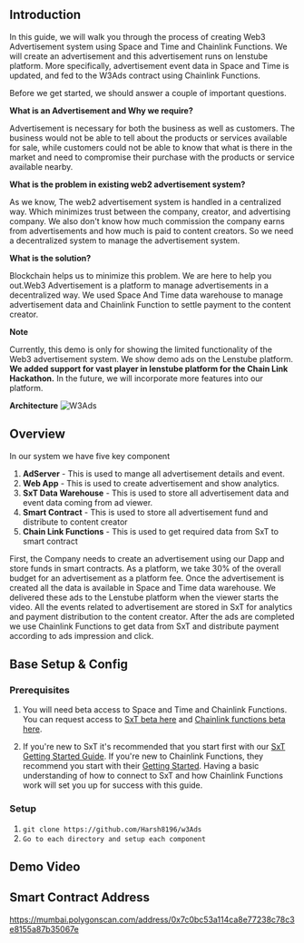 
## Introduction 
In this guide, we will walk you through the process of creating Web3 Advertisement system using Space and Time and Chainlink Functions. We will create an advertisement and this advertisement runs on lenstube platform. More specifically, advertisement event data in Space and Time is updated, and fed to the W3Ads contract using Chainlink Functions. 

Before we get started, we should answer a couple of important questions. 

**What is an Advertisement and Why we require?**

Advertisement is necessary for both the business as well as customers. The business would not be able to tell about the products or services available for sale, while customers could not be able to know that what is there in the market and need to compromise their purchase with the products or service available nearby.

**What is the problem in existing web2 advertisement system?**

As we know, The web2 advertisement system is handled in a centralized way. Which minimizes trust between the company, creator, and advertising company. We also don't know how much commission the company earns from advertisements and how much is paid to content creators. So we need a decentralized system to manage the advertisement system.

**What is the solution?**

Blockchain helps us to minimize this problem. We are here to help you out.Web3 Advertisement is a platform to manage advertisements in a decentralized way. We used Space And Time data warehouse to manage advertisement data and Chainlink Function to settle payment to the content creator.

**Note**

Currently, this demo is only for showing the limited functionality of the Web3 advertisement system. We show demo ads on the Lenstube platform. **We added support for vast player in lenstube platform for the Chain Link Hackathon.** In the future, we will incorporate more features into our platform.

**Architecture**
![W3Ads](https://github.com/Harsh8196/w3Ads/assets/35626990/90af9178-1398-42b4-bac6-c88a9c692eca)

## Overview  
In our system we have five key component
1) **AdServer** - This is used to mange all advertisement details and event.
2) **Web App** - This is used to create advertisement and show analytics.
3) **SxT Data Warehouse** - This is used to store all advertisement data and event data coming from ad viewer.
4) **Smart Contract** - This is used to store all advertisement fund and distribute to content creator
5) **Chain Link Functions** - This is used to get required data from SxT to smart contract

First, the Company needs to create an advertisement using our Dapp and store funds in smart contracts. As a platform, we take 30% of the overall budget for an advertisement as a platform fee. Once the advertisement is created all the data is available in Space and Time data warehouse. We delivered these ads to the Lenstube platform when the viewer starts the video. All the events related to advertisement are stored in SxT for analytics and payment distribution to the content creator. After the ads are completed we use Chainlink Functions to get data from SxT and distribute payment according to ads impression and click.

## Base Setup & Config 

### Prerequisites
1) You will need beta access to Space and Time and Chainlink Functions. You can request access to [SxT beta here](https://www.spaceandtime.io/access-beta) and [Chainlink functions beta here](https://chainlinkcommunity.typeform.com/requestaccess?typeform-source=docs.chain.link).  

2) If you're new to SxT it's recommended that you start first with our [SxT Getting Started Guide](https://docs.spaceandtime.io/docs/getting-started). If you're new to Chainlink Functions, they recommend you start with their [Getting Started](https://docs.chain.link/chainlink-functions/getting-started/). Having a basic understanding of how to connect to SxT and how Chainlink Functions work will set you up for success with this guide.   

### Setup 
1) `git clone https://github.com/Harsh8196/w3Ads`
2) `Go to each directory and setup each component` 

## Demo Video

## Smart Contract Address
https://mumbai.polygonscan.com/address/0x7c0bc53a114ca8e77238c78c3e8155a87b35067e

